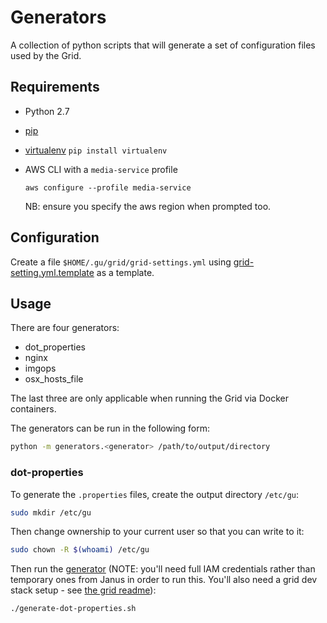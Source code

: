 # Generators

A collection of python scripts that will generate a set of configuration files used by the Grid.

## Requirements

- Python 2.7
- [pip](https://pip.pypa.io/en/stable/installing/)
- [virtualenv](http://docs.python-guide.org/en/latest/dev/virtualenvs/) `pip install virtualenv`
- AWS CLI with a `media-service` profile

  `aws configure --profile media-service`

  NB: ensure you specify the aws region when prompted too.

## Configuration

Create a file `$HOME/.gu/grid/grid-settings.yml` using [grid-setting.yml.template](./grid-settings.yml.template)
as a template.

## Usage

There are four generators:
- dot_properties
- nginx
- imgops
- osx_hosts_file

The last three are only applicable when running the Grid via Docker containers.

The generators can be run in the following form:

```sh
python -m generators.<generator> /path/to/output/directory
```
### dot-properties

To generate the `.properties` files, create the output directory `/etc/gu`:

```sh
sudo mkdir /etc/gu
```

Then change ownership to your current user so that you can write to it:

```sh
sudo chown -R $(whoami) /etc/gu
```

Then run the [generator](./generate-dot-properties.sh) (NOTE: you'll need full IAM credentials rather than temporary ones from Janus in order to run this. You'll also need a grid dev stack setup - see [the grid readme](https://github.com/guardian/grid)):

```sh
./generate-dot-properties.sh
```
